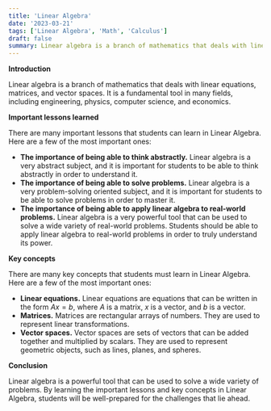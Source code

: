```yaml
---
title: 'Linear Algebra'
date: '2023-03-21'
tags: ['Linear Algebra', 'Math', 'Calculus']
draft: false
summary: Linear algebra is a branch of mathematics that deals with linear equations, matrices, and vector spaces.
---
```

**Introduction**

Linear algebra is a branch of mathematics that deals with linear equations, matrices, and vector spaces. It is a fundamental tool in many fields, including engineering, physics, computer science, and economics.

**Important lessons learned**

There are many important lessons that students can learn in Linear Algebra. Here are a few of the most important ones:

* **The importance of being able to think abstractly.** Linear algebra is a very abstract subject, and it is important for students to be able to think abstractly in order to understand it.
* **The importance of being able to solve problems.** Linear algebra is a very problem-solving oriented subject, and it is important for students to be able to solve problems in order to master it.
* **The importance of being able to apply linear algebra to real-world problems.** Linear algebra is a very powerful tool that can be used to solve a wide variety of real-world problems. Students should be able to apply linear algebra to real-world problems in order to truly understand its power.

**Key concepts**

There are many key concepts that students must learn in Linear Algebra. Here are a few of the most important ones:

* **Linear equations.** Linear equations are equations that can be written in the form $Ax=b$, where $A$ is a matrix, $x$ is a vector, and $b$ is a vector.
* **Matrices.** Matrices are rectangular arrays of numbers. They are used to represent linear transformations.
* **Vector spaces.** Vector spaces are sets of vectors that can be added together and multiplied by scalars. They are used to represent geometric objects, such as lines, planes, and spheres.

**Conclusion**

Linear algebra is a powerful tool that can be used to solve a wide variety of problems. By learning the important lessons and key concepts in Linear Algebra, students will be well-prepared for the challenges that lie ahead.